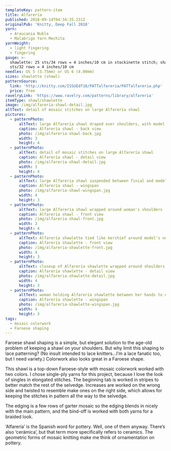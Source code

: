 ```yaml
---
templateKey: pattern-item
title: Alfarería
published: 2018-09-14T04:34:35.231Z
originalPub: 'Knitty, Deep Fall 2018'
yarn:
  - Araucania Nuble
  - Malabrigo Yarn Mechita
yarnWeight:
  - light fingering
  - fingering
gauge: >-
  shawlette: 25 sts/34 rows = 4 inches/10 cm in stockinette stitch; shawl: 22
  sts/32 rows = 4 inches/10 cm
needles: US 5 (3.75mm) or US 6 (4.00mm)
sizes: shawlette (shawl)
patternSource:
  link: 'http://knitty.com/ISSUEdf18/PATTalfareria/PATTalfareria.php'
  price: free
ravelryLink: 'https://www.ravelry.com/patterns/library/alfareria'
itemType: shawl/shawlette
image: /img/alfareria-shawl-detail.jpg
altText: detail of mosaic stitches on large Alfarería shawl
pictures:
  - patternPhoto:
      altText: large Alfarería shawl draped over shoulders, with model's back towards camera
      caption: Alfarería shawl - back view
      photo: /img/alfareria-shawl-back.jpg
      width: 3
      height: 4
  - patternPhoto:
      altText: detail of mosaic stitches on large Alfarería shawl
      caption: Alfarería shawl - detail view
      photo: /img/alfareria-shawl-detail.jpg
      width: 3
      height: 4
  - patternPhoto:
      altText: large Alfarería shawl suspended between finial and model's hand, to show flat shape
      caption: Alfarería shawl - wingspan
      photo: /img/alfareria-shawl-wingspan.jpg
      width: 4
      height: 3
  - patternPhoto:
      altText: large Alfarería shawl wrapped around woman's shoulders
      caption: Alfarería shawl - front view
      photo: /img/alfareria-shawl-front.jpg
      width: 3
      height: 4
  - patternPhoto:
      altText: Alfarería shawlette tied like kerchief around model's neck and shoulders
      caption: Alfarería shawlette - front view
      photo: /img/alfareria-shawlette-front.jpg
      width: 4
      height: 3
  - patternPhoto:
      altText: closeup of Alfarería shawlette wrapped around shoulders
      caption: Alfarería shawlette - detail view
      photo: /img/alfareria-shawlette-detail.jpg
      width: 4
      height: 3
  - patternPhoto:
      altText: woman holding Alfarería shawlette between her hands to demonstrate flat shape
      caption: Alfarería shawlette - wingspan
      photo: /img/alfareria-shawlette-wingspan.jpg
      width: 4
      height: 3
tags:
  - mosaic colorwork
  - Faroese shaping
---
```

Faroese shawl shaping is a simple, but elegant solution to the age-old problem of keeping a shawl on your shoulders. But why limit this shaping to lace patterning? (No insult intended to lace knitters…I’m a lace fanatic too, but I need variety.) Colorwork also looks great in a Faroese shape.

This shawl is a top-down Faroese-style with mosaic colorwork worked with two colors. I chose single-ply yarns for this project, because I love the look of singles in elongated stitches. The beginning tab is worked in stripes to better match the rest of the selvedge. Increases are worked on the wrong side and twisted to resemble make ones on the right side, which allows for keeping the stitches in pattern all the way to the selvedge.

The edging is a few rows of garter mosaic so the edging blends in nicely with the main pattern, and the bind-off is worked with both yarns for a braided look.

‘Alfarería’ is the Spanish word for pottery. Well, one of them anyway. There’s also ‘cerámica’, but that term more specifically refers to ceramics. The geometric forms of mosaic knitting make me think of ornamentation on pottery.
